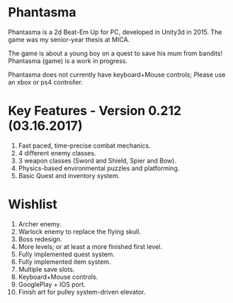 # Phantasma
Phantasma is a 2d Beat-Em Up for PC, developed in Unity3d in 2015.
The game was my senior-year thesis at MICA.

The game is about a young boy on a quest to save his mum from bandits!
Phantasma (game) is a work in progress.

Phantasma does not currently have keyboard+Mouse controls;
Please use an xbox or ps4 controller.

# Key Features - Version 0.212 (03.16.2017)
1. Fast paced, time-precise combat mechanics.
2. 4 different enemy classes.
3. 3 weapon classes (Sword and Shield, Spier and Bow).
4. Physics-based environmental puzzles and platforming.
5. Basic Quest and inventory system.

# Wishlist
1. Archer enemy.
2. Warlock enemy to replace the flying skull.
2. Boss redesign.
3. More levels; or at least a more finished first level.
4. Fully implemented quest system.
5. Fully implemented item system.
6. Multiple save slots.
7. Keyboard+Mouse controls.
8. GooglePlay + IOS port.
9. Finish art for pulley system-driven elevator.
